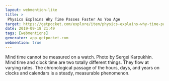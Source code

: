 ```yaml
---
layout: webmention-like
title: >
 Physics Explains Why Time Passes Faster As You Age
target: https://getpocket.com/explore/item/physics-explains-why-time-passes-faster-as-you-age
date: 2019-09-18 21:49
tags: [webmentions]
generator: app.getpocket.com
webmention: true
---
```


 Mind time cannot be measured on a watch. Photo by Sergei Karpukhin. Mind time and clock time are two totally different things. They flow at varying rates. The chronological passage of the hours, days, and years on clocks and calendars is a steady, measurable phenomenon.
